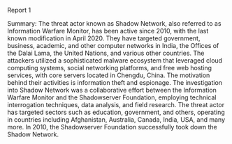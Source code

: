 
Report 1

Summary:
The threat actor known as Shadow Network, also referred to as Information Warfare Monitor, has been active since 2010, with the last known modification in April 2020. They have targeted government, business, academic, and other computer networks in India, the Offices of the Dalai Lama, the United Nations, and various other countries. The attackers utilized a sophisticated malware ecosystem that leveraged cloud computing systems, social networking platforms, and free web hosting services, with core servers located in Chengdu, China. The motivation behind their activities is information theft and espionage. The investigation into Shadow Network was a collaborative effort between the Information Warfare Monitor and the Shadowserver Foundation, employing technical interrogation techniques, data analysis, and field research. The threat actor has targeted sectors such as education, government, and others, operating in countries including Afghanistan, Australia, Canada, India, USA, and many more. In 2010, the Shadowserver Foundation successfully took down the Shadow Network.


